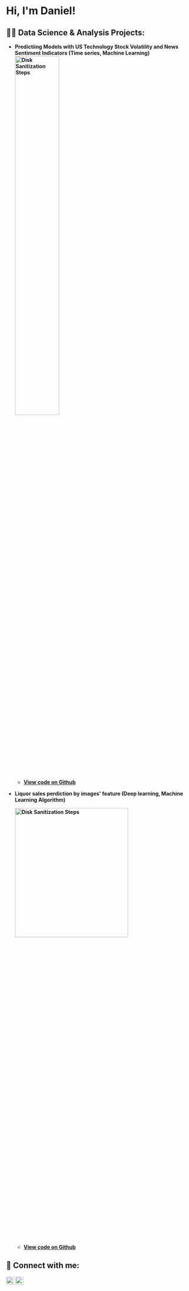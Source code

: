 <h1>Hi, I'm Daniel!

<h2>👨‍💻 Data Science & Analysis Projects:</h2>

- <b> Predictiing Models with US Technology Stock Volatility and News Sentiment Indicators (Time series, Machine Learning) </b>
  <b> <img src="https://i.imgur.com/Cc4KE9g.png" height="50%" width="50%" alt="Disk Sanitization Steps"/> </b>
  - <b> [View code on Github](https://github.com/Danny410878010/Correlation-Analysis-of-U.S.-Technology-Stock-Volatility-and-News-Sentiment-Index) <b>

- <b> Liquor sales perdiction by images' feature (Deep learning, Machine Learning Algorithm) </b>

  <b> <img src="https://i.imgur.com/5PRe5TL.png" height="30%" width="80%" alt="Disk Sanitization Steps"/> </b>
  - <b> [View code on Github](https://github.com/Danny410878010/Relationship-Between-Sales-of-Liquors-and-its-Image/tree/main) <b>

<h2> 🤳 Connect with me:</h2>

[<img align="left" alt="JoshMadakor | LinkedIn" width="22px" src="https://cdn.jsdelivr.net/npm/simple-icons@v3/icons/linkedin.svg" />][linkedin]
[<img align="left" alt="JoshMadakor | Instagram" width="22px" src="https://cdn.jsdelivr.net/npm/simple-icons@v3/icons/instagram.svg" />][instagram]

[instagram]: https://www.instagram.com/yongi82637/
[linkedin]: https://www.linkedin.com/in/daniel-i-lin/
